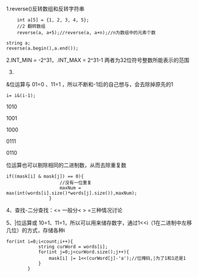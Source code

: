 1.reverse()反转数组和反转字符串

```
    int a[5] = {1, 2, 3, 4, 5};
    //2 翻转数组
    reverse(a, a+5);//reverse(a, a+n);//n为数组中的元素个数
```

```
string a;
reverse(a.begin(),a.end());
```



2.INT_MIN = -2^31，.INT_MAX = 2^31-1  两者为32位符号整数所能表示的范围



3.

&位运算与 01=0 、11=1 ，所以不断和-1后的自己想与，会去除掉原先的1

```
i= i&(i-1);
```

 1010 

 1001 

 1000 

 0111

 0110

位运算也可以剔除相同的二进制数，从而去除重复数

```
if((mask[i] & mask[j]) == 0){
                    //没有一位重复
                    maxNum = max(int(words[i].size()*words[j].size()),maxNum);
                }
```



4、查找-二分查找：<= 一般分< > =三种情况讨论

5、|位运算或 10=1、11=1，所以可以用来储存数字，通过1<<i（1在二进制中左移几位）的方式，存储各种i

```
for(int i=0;i<count;i++){
            string curWord = words[i];
            for(int j=0;j<curWord.size();j++){
                mask[i] |= 1<<(curWord[j]-'a');//位掩码,|为了1和1还是1
            }
        }
```



